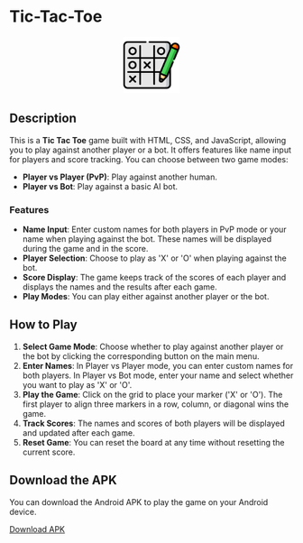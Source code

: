 # Tic-Tac-Toe


<p align="center">
  <img src="TicTacToe/app/src/main/assets/ic_launcher.png" alt="Tic Tac Toe Icon" width="100" height="100">
</p>

## Description

This is a **Tic Tac Toe** game built with HTML, CSS, and JavaScript, allowing you to play against another player or a bot. It offers features like name input for players and score tracking. You can choose between two game modes:
- **Player vs Player (PvP)**: Play against another human.
- **Player vs Bot**: Play against a basic AI bot.

### Features

- **Name Input**: Enter custom names for both players in PvP mode or your name when playing against the bot. These names will be displayed during the game and in the score.
- **Player Selection**: Choose to play as 'X' or 'O' when playing against the bot.
- **Score Display**: The game keeps track of the scores of each player and displays the names and the results after each game.
- **Play Modes**: You can play either against another player or the bot.
  
## How to Play

1. **Select Game Mode**: Choose whether to play against another player or the bot by clicking the corresponding button on the main menu.
2. **Enter Names**: In Player vs Player mode, you can enter custom names for both players. In Player vs Bot mode, enter your name and select whether you want to play as 'X' or 'O'.
3. **Play the Game**: Click on the grid to place your marker ('X' or 'O'). The first player to align three markers in a row, column, or diagonal wins the game.
4. **Track Scores**: The names and scores of both players will be displayed and updated after each game.
5. **Reset Game**: You can reset the board at any time without resetting the current score.

## Download the APK

You can download the Android APK to play the game on your Android device.

[Download APK](https://github.com/emil799/Tic-Tac-Toe/releases/tag/v.1.0.0/app-debug.apk
)
